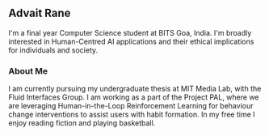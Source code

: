 ## Advait Rane

I'm a final year Computer Science student at BITS Goa, India. 
I'm broadly interested in Human-Centred AI applications and their ethical implications for individuals and society.

### About Me

 I am currently pursuing my undergraduate thesis at MIT Media Lab, with the Fluid Interfaces Group. I am working as a part of the Project PAL, where we are leveraging Human-in-the-Loop Reinforcement Learning for behaviour change interventions to assist users with habit formation.
 In my free time I enjoy reading fiction and playing basketball.
